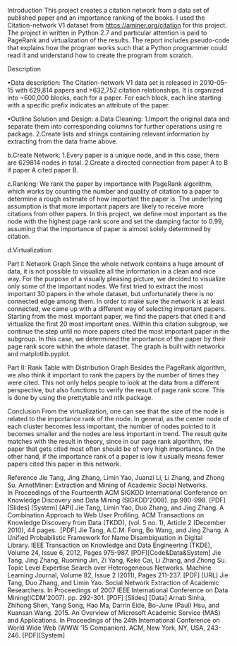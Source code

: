 Introduction
This project creates a citation network from a data set of published paper and an importance ranking of the books. I used the Citation-network V1 dataset from https://aminer.org/citation for this project. The project in written in Python 2.7 and particular attention is paid to PageRank and virtualization of the results. The report includes pseudo-code that explains how the program works such that a Python programmer could read it and understand how to create the program from scratch. 

Description

•Data description: 
The Citation-network V1 data set is released in 2010-05-15 with 629,814 papers and >632,752 citation relationships. It is organized into ~600,000 blocks, each for a paper. For each block, each line starting with a specific prefix indicates an attribute of the paper. 

•Outline Solution and Design:
a.Data Cleaning: 
1.Import the original data and separate them into corresponding columns for further operations using re package.
2.Create lists and strings containing relevant information by extracting from the data frame above.

b.Create Network:
1.Every paper is a unique node, and in this case, there are 629814 nodes in total.
2.Create a directed connection from paper A to B if paper A cited paper B. 

c.Ranking: 
We rank the paper by importance with PageRank algorithm, which works by counting the number and quality of citation to a paper to determine a rough estimate of how important the paper is. The underlying assumption is that more important papers are likely to receive more citations from other papers. In this project, we define most important as the node with the highest page rank score and set the damping factor to 0.99, assuming that the importance of paper is almost solely determined by citation.

d.Virtualization: 

Part I: Network Graph
Since the whole network contains a huge amount of data, it is not possible to visualize all the information in a clean and nice way. For the purpose of a visually pleasing picture, we decided to visualize only some of the important nodes. We first tried to extract the most important 30 papers in the whole dataset, but unfortunately there is no connected edge among them. In order to make sure the network is at least connected, we came up with a different way of selecting important papers. Starting from the most important paper, we find the papers that cited it and virtualize the first 20 most important ones. Within this citation subgroup, we continue the step until no more papers cited the most important paper in the subgroup. In this case, we determined the importance of the paper by their page rank score within the whole dataset. The graph is built with networkx and matplotlib.pyplot. 

Part II: Rank Table with Distribution Graph 
Besides the PageRank algorithm, we also think it important to rank the papers by the number of times they were cited. This not only helps people to look at the data from a different perspective, but also functions to verify the result of page rank score. This is done by using the prettytable and ntlk package. 

Conclusion
From the virtualization, one can see that the size of the node is related to the importance rank of the node. In general, as the center node of each cluster becomes less important, the number of nodes pointed to it becomes smaller and the nodes are less important in trend. The result quite matches with the result in theory, since in our page rank algorithm, the paper that gets cited most often should be of very high importance. On the other hand, if the importance rank of a paper is low it usually means fewer papers cited this paper in this network.

Reference
Jie Tang, Jing Zhang, Limin Yao, Juanzi Li, Li Zhang, and Zhong Su. ArnetMiner: Extraction and Mining of Academic Social Networks. In Proceedings of the Fourteenth ACM SIGKDD International Conference on Knowledge Discovery and Data Mining (SIGKDD'2008). pp.990-998. [PDF] [Slides] [System] [API]
Jie Tang, Limin Yao, Duo Zhang, and Jing Zhang. A Combination Approach to Web User Profiling. ACM Transactions on Knowledge Discovery from Data (TKDD), (vol. 5 no. 1), Article 2 (December 2010), 44 pages.  [PDF]
Jie Tang, A.C.M. Fong, Bo Wang, and Jing Zhang. A Unified Probabilistic Framework for Name Disambiguation in Digital Library. IEEE Transaction on Knowledge and Data Engineering (TKDE), Volume 24, Issue 6, 2012, Pages 975-987. [PDF][Code&Data&System]
Jie Tang, Jing Zhang, Ruoming Jin, Zi Yang, Keke Cai, Li Zhang, and Zhong Su. Topic Level Expertise Search over Heterogeneous Networks. Machine Learning Journal, Volume 82, Issue 2 (2011), Pages 211-237. [PDF] [URL]
Jie Tang, Duo Zhang, and Limin Yao. Social Network Extraction of Academic Researchers. In Proceedings of 2007 IEEE International Conference on Data Mining(ICDM'2007). pp. 292-301. [PDF] [Slides] [Data]
Arnab Sinha, Zhihong Shen, Yang Song, Hao Ma, Darrin Eide, Bo-June (Paul) Hsu, and Kuansan Wang. 2015. An Overview of Microsoft Academic Service (MAS) and Applications. In Proceedings of the 24th International Conference on World Wide Web (WWW ’15 Companion). ACM, New York, NY, USA, 243-246. [PDF][System]

